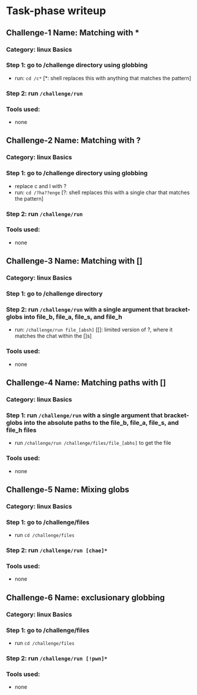 # Task-phase writeup
## Challenge-1 Name: Matching with *

### Category: linux Basics

### Step 1: go to /challenge directory using globbing
- run: `cd /c*` [*: shell replaces this with anything that matches the pattern]

### Step 2: run `/challenge/run`

### Tools used:
- none

## Challenge-2 Name: Matching with ?

### Category: linux Basics

### Step 1: go to /challenge directory using globbing
- replace c and l with ?
- run: `cd /?ha??enge` [?: shell replaces this with a single char that matches the pattern]

### Step 2: run `/challenge/run`

### Tools used:
- none

## Challenge-3 Name: Matching with []

### Category: linux Basics

### Step 1: go to /challenge directory

### Step 2: run `/challenge/run` with a single argument that bracket-globs into file_b, file_a, file_s, and file_h
- run: `/challenge/run file_[absh]` [[]: limited version of ?, where it matches the chat within the []s]

### Tools used:
- none

## Challenge-4 Name: Matching paths with []

### Category: linux Basics

### Step 1: run `/challenge/run` with a single argument that bracket-globs into the absolute paths to the file_b, file_a, file_s, and file_h files
- run `/challenge/run /challenge/files/file_[abhs]` to get the file

### Tools used:
- none
## Challenge-5 Name: Mixing globs

### Category: linux Basics

### Step 1: go to /challenge/files
- run `cd /challenge/files`

### Step 2: run `/challenge/run [chae]*` 

### Tools used:
- none
## Challenge-6 Name: exclusionary globbing

### Category: linux Basics

### Step 1: go to /challenge/files
- run `cd /challenge/files`

### Step 2: run `/challenge/run [!pwn]*` 

### Tools used:
- none
